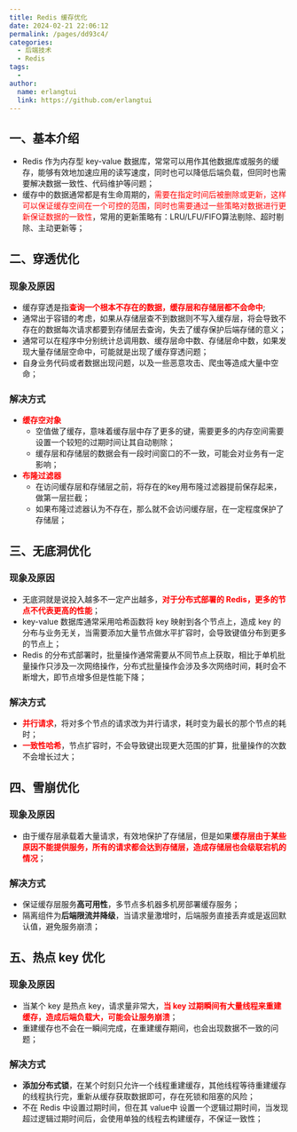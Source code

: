 ```yaml
---
title: Redis 缓存优化
date: 2024-02-21 22:06:12
permalink: /pages/dd93c4/
categories:
  - 后端技术
  - Redis
tags:
  - 
author: 
  name: erlangtui
  link: https://github.com/erlangtui
---
```


## 一、基本介绍
* Redis 作为内存型 key-value 数据库，常常可以用作其他数据库或服务的缓存，能够有效地加速应用的读写速度，同时也可以降低后端负载，但同时也需要解决数据一致性、代码维护等问题；
* 缓存中的数据通常都是有生命周期的，<span style="color: red;">需要在指定时间后被删除或更新，这样可以保证缓存空间在一个可控的范围，同时也需要通过一些策略对数据进行更新保证数据的一致性</span>，常用的更新策略有：LRU/LFU/FIFO算法剔除、超时剔除、主动更新等；

## 二、穿透优化
### 现象及原因
* 缓存穿透是指<span style="color: red;">**查询一个根本不存在的数据，缓存层和存储层都不会命中**</span>;
* 通常出于容错的考虑，如果从存储层查不到数据则不写入缓存层，将会导致不存在的数据每次请求都要到存储层去查询，失去了缓存保护后端存储的意义；
* 通常可以在程序中分别统计总调用数、缓存层命中数、存储层命中数，如果发现大量存储层空命中，可能就是出现了缓存穿透问题；
* 自身业务代码或者数据出现问题，以及一些恶意攻击、爬虫等造成大量中空命；

### 解决方式
* <span style="color: red;">**缓存空对象**</span>
  * 空值做了缓存，意味着缓存层中存了更多的键，需要更多的内存空间需要设置一个较短的过期时间让其自动剔除；
  * 缓存层和存储层的数据会有一段时间窗口的不一致，可能会对业务有一定影响；
* <span style="color: red;">**布隆过滤器**</span>
  * 在访问缓存层和存储层之前，将存在的key用布隆过滤器提前保存起来，做第一层拦截；
  * 如果布隆过滤器认为不存在，那么就不会访问缓存层，在一定程度保护了存储层；

## 三、无底洞优化
### 现象及原因
* 无底洞就是说投入越多不一定产出越多，<span style="color: red;">**对于分布式部署的 Redis，更多的节点不代表更高的性能**</span>；
* key-value 数据库通常采用哈希函数将 key 映射到各个节点上，造成 key 的分布与业务无关，当需要添加大量节点做水平扩容时，会导致键值分布到更多的节点上；
* Redis 的分布式部署时，批量操作通常需要从不同节点上获取，相比于单机批量操作只涉及一次网络操作，分布式批量操作会涉及多次网络时间，耗时会不断增大，即节点增多但是性能下降；

### 解决方式
* <span style="color: red;">**并行请求**</span>，将对多个节点的请求改为并行请求，耗时变为最长的那个节点的耗时；
* <span style="color: red;">**一致性哈希**</span>，节点扩容时，不会导致键出现更大范围的扩算，批量操作的次数不会增长过大；


## 四、雪崩优化
### 现象及原因
* 由于缓存层承载着大量请求，有效地保护了存储层，但是如果<span style="color: red;">**缓存层由于某些原因不能提供服务，所有的请求都会达到存储层，造成存储层也会级联宕机的情况**</span>；

### 解决方式
* 保证缓存层服务**高可用性**</span>，多节点多机器多机房部署缓存服务；
* 隔离组件为**后端限流并降级**</span>，当请求量激增时，后端服务直接丢弃或是返回默认值，避免服务崩溃；


## 五、热点 key 优化
### 现象及原因
* 当某个 key 是热点 key，请求量非常大，<span style="color: red;">**当 key 过期瞬间有大量线程来重建缓存，造成后端负载大，可能会让服务崩溃**</span>；
* 重建缓存也不会在一瞬间完成，在重建缓存期间，也会出现数据不一致的问题；

### 解决方式
* **添加分布式锁**，在某个时刻只允许一个线程重建缓存，其他线程等待重建缓存的线程执行完，重新从缓存获取数据即可，存在死锁和阻塞的风险；
* 不在 Redis 中设置过期时间，但在其 value中 设置一个逻辑过期时间，当发现超过逻辑过期时间后，会使用单独的线程去构建缓存，不保证一致性；